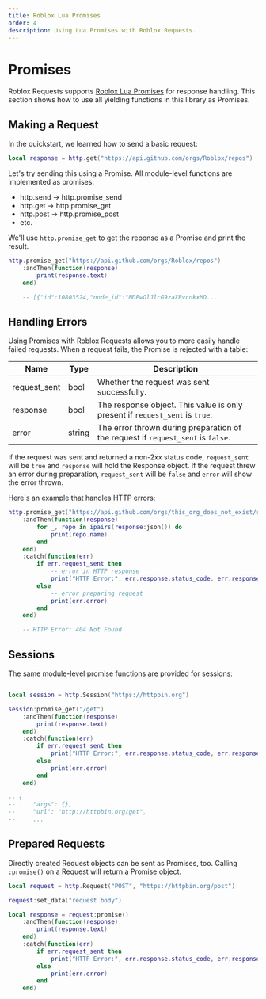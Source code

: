 ```yaml
---
title: Roblox Lua Promises
order: 4
description: Using Lua Promises with Roblox Requests.
---
```


# Promises

Roblox Requests supports [Roblox Lua Promises](https://eryn.io/roblox-lua-promise/) for response handling. This section
shows how to use all yielding functions in this library as Promises.

## Making a Request

In the quickstart, we learned how to send a basic request:

```lua
local response = http.get("https://api.github.com/orgs/Roblox/repos")
```

Let's try sending this using a Promise. All module-level functions are implemented as promises:

- http.send -> http.promise_send
- http.get -> http.promise_get
- http.post -> http.promise_post
- etc.

We'll use `http.promise_get` to get the reponse as a Promise and print the result.

```lua
http.promise_get("https://api.github.com/orgs/Roblox/repos")
    :andThen(function(response)
        print(response.text)
    end)

    -- [{"id":10803524,"node_id":"MDEwOlJlcG9zaXRvcnkxMD...
```

## Handling Errors

Using Promises with Roblox Requests allows you to more easily handle failed requests.
When a request fails, the Promise is rejected with a table:

| Name             | Type                        | Description                                                                            |
|------------------|-----------------------------|----------------------------------------------------------------------------------------|
| request_sent     | bool                        | Whether the request was sent successfully.                                             |
| response         | bool                        | The response object. This value is only present if `request_sent` is `true`.           |
| error            | string                      | The error thrown during preparation of the request if `request_sent` is `false`.       |

If the request was sent and returned a non-2xx status code, `request_sent` will be `true` and `response` will hold the Response object.
If the request threw an error during preparation, `request_sent` will be `false` and `error` will show the error thrown.

Here's an example that handles HTTP errors:

```lua
http.promise_get("https://api.github.com/orgs/this_org_does_not_exist/repos")
    :andThen(function(response)
        for _, repo in ipairs(response:json()) do
            print(repo.name)
        end
    end)
    :catch(function(err)
        if err.request_sent then
            -- error in HTTP response
            print("HTTP Error:", err.response.status_code, err.response.message)
        else
            -- error preparing request
            print(err.error)
        end
    end)

    -- HTTP Error: 404 Not Found
```

## Sessions

The same module-level promise functions are provided for sessions:

```lua

local session = http.Session("https://httpbin.org")

session:promise_get("/get")
    :andThen(function(response)
        print(response.text)
    end)
    :catch(function(err)
        if err.request_sent then
            print("HTTP Error:", err.response.status_code, err.response.message)
        else
            print(err.error)
        end
    end)

-- {
--     "args": {}, 
--     "url": "http://httpbin.org/get",
--     ...

```

## Prepared Requests

Directly created Request objects can be sent as Promises, too. Calling `:promise()` on a Request
will return a Promise object.

```lua
local request = http.Request("POST", "https://httpbin.org/post")

request:set_data("request body")

local response = request:promise()
    :andThen(function(response)
        print(response.text)
    end)
    :catch(function(err)
        if err.request_sent then
            print("HTTP Error:", err.response.status_code, err.response.message)
        else
            print(err.error)
        end
    end)
```


